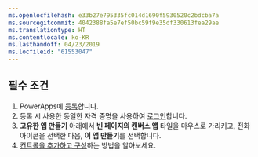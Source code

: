 ```yaml
---
ms.openlocfilehash: e33b27e795335fc014d1690f5930520c2bdcba7a
ms.sourcegitcommit: 4042388fa5e7ef50bc59f9e35df330613fea29ae
ms.translationtype: HT
ms.contentlocale: ko-KR
ms.lasthandoff: 04/23/2019
ms.locfileid: "61553047"
---
```

## <a name="prerequisites"></a>필수 조건

1. PowerApps에 [등록](../maker/signup-for-powerapps.md)합니다.
1. 등록 시 사용한 동일한 자격 증명을 사용하여 [로그인](https://web.powerapps.com/?utm_source=padocs&utm_medium=linkinadoc&utm_campaign=referralsfromdoc)합니다.
1. **고유한 앱 만들기** 아래에서 **빈 페이지의 캔버스 앱** 타일을 마우스로 가리키고, 전화 아이콘을 선택한 다음, **이 앱 만들기**를 선택합니다.
1. [컨트롤을 추가하고 구성](../maker/canvas-apps/add-configure-controls.md)하는 방법을 알아보세요.
